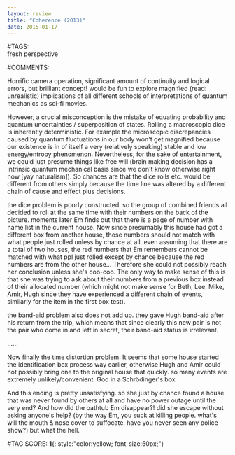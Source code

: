 ```yaml
---  
layout: review  
title: "Coherence (2013)"  
date: 2015-01-17  
---  
```

  
#TAGS:  
fresh perspective  
  
#COMMENTS:  
  
Horrific camera operation, significant amount of continuity and logical errors, but brilliant concept! would be fun to explore magnified (read: unrealistic) implications of all different schools of interpretations of quantum mechanics as sci-fi movies.  
  
However, a crucial misconception is the mistake of equating probability and quantum uncertainties / superposition of states. Rolling a macroscopic dice is inherently deterministic. For example the microscopic discrepancies caused by quantum fluctuations in our body won't get magnified because our existence is in of itself a very (relatively speaking) stable and low energy/entropy phenomenon. Nevertheless, for the sake of entertainment, we could just presume things like free will (brain making decision has a intrinsic quantum mechanical basis since we don't know otherwise right now [yay naturalism]). So chances are that the dice rolls etc. would be different from others simply because the time line was altered by a different chain of cause and effect plus decisions.  
  
the dice problem is poorly constructed. so the group of combined friends all decided to roll at the same time with their numbers on the back of the picture. moments later Em finds out that there is a page of number with name list in the current house. Now since presumably this house had got a different box from another house, those numbers should not match with what people just rolled unless by chance at all. even assuming that there are a total of two houses, the red numbers that Em remembers cannot be matched with what ppl just rolled except by chance because the red numbers are from the other house... Therefore she could not possibly reach her conclusion unless she's coo-coo. The only way to make sense of this is that she was trying to ask about their numbers from a previous box instead of their allocated number (which might not make sense for Beth, Lee, Mike, Amir, Hugh since they have experienced a different chain of events, similarly for the item in the first box test).  
  
the band-aid problem also does not add up. they gave Hugh band-aid after his return from the trip, which means that since clearly this new pair is not the pair who come in and left in secret, their band-aid status is irrelevant.  
  
......  
  
Now finally the time distortion problem. It seems that some house started the identification box process way earlier, otherwise Hugh and Amir could not possibly bring one to the original house that quickly. so many events are extremely unlikely/convenient. God in a Schrödinger's box  
  
And this ending is pretty unsatisfying. so she just by chance found a house that was never found by others at all and have no power outage until the very end? And how did the bathtub Em disappear?! did she escape without asking anyone's help? (by the way Em, you suck at killing people. what's will the mouth & nose cover to suffocate. have you never seen any police show?) but what the hell.  
  
  
  
  
  
#TAG SCORE: **1**{: style:"color:yellow; font-size:50px;"}  
